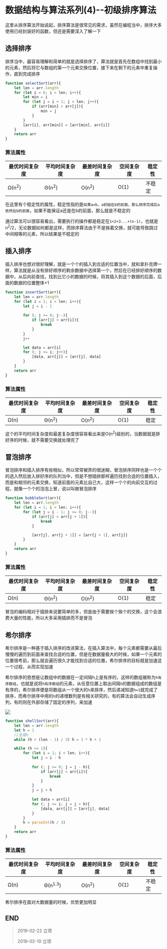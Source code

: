 # 数据结构与算法系列(4)--初级排序算法

这里从排序算法开始说起，排序算法是很常见的需求，虽然在编程当中，排序大多使用已经封装好的函数，但还是需要深入了解一下

## 选择排序

排序当中，最容易理解和简单的就是选择排序了，算法就是首先在数组中找到最小的元素，然后将它与数组的第一个元素交换位置，接下来在剩下的元素中重复操作，直到完成排序

``` javascript
function selectSort(arr){
    let len = arr.length
    for (let i = 0; i < len; i++){
        let min = i
        for (let j = i + 1; j < len; j++){
            if (arr[min] > arr[j]){
                min = j
            }
        }
        [arr[i], arr[min]] = [arr[min], arr[i]]
    }
    return arr
}
```

### 算法属性

|最优时间复杂度|平均时间复杂度|最差时间复杂度|空间复杂度|稳定性|
|---|---|---|---|---|
|Ω(n<sup>2</sup>)|Θ(n<sup>2</sup>)|O(n<sup>2</sup>)|O(1)|不稳定|

在这里有个稳定性的属性，稳定性指的是`如果a=b，a初始在b的前面，那么排序完成后a依然在b的前面`，如果不能保证a还是在b的前面，那么就是不稳定的

通过算法可以很容易看出，需要执行的操作都是稳定在`1+2+3...+(n-1)`，也就是n<sup>2</sup>/2，无论数据如何都是这样，而排序算法由于不是挨着交换，就可能导致跳过中间相等的元素，所以结果是不稳定的

## 插入排序

插入排序也想对很好理解，就是一个个的插入到合适的位置当中，就和拿扑克牌一样，算法就是从没有排好顺序的剩余数据中选择第一个，然后在已经排好顺序的数据中，从后向前查找，找到比它小的数据的时候，将其插入到这个数据的后面，后面的数据的位置整体+1

``` javascript
function insertSort(arr){
    let len = arr.length
    for (let i = 1; i < len; i++){
        let j = i - 1
        
        for (; j >= 0; j--){
            if (arr[j] < arr[i]){
                break
            }
        }
        j++

        let data = arr[i]
        for (; j <= i; j++){
            [data, arr[j]] = [arr[j], data]
        }
    }
    return arr
}
```

### 算法属性

|最优时间复杂度|平均时间复杂度|最差时间复杂度|空间复杂度|稳定性|
|---|---|---|---|---|
|Ω(n)|Θ(n<sup>2</sup>)|O(n<sup>2</sup>)|O(1)|稳定|

这个的平均时间复杂度和最差复杂度很容易看出来是O(n<sup>2</sup>)级别的，当数据就是排好序的时候，就不需要交换就处理完了

## 冒泡排序

冒泡排序和插入排序有些相似，所以常常被弄的很迷糊，冒泡排序同样也是一个个的选入然后放入排好序的队列当中，但是不想插排那样遍历找到合适的位置插入，而是和相邻的元素交换，知道前面的元素比自己大，这样一个个的向前交互的过程，就像一个个的泡泡上冒，说以叫做冒泡排序

``` javascript
function bubbleSort(arr){
    let len = arr.length
    for (let i = 1; i < len; i++){
        for (let j = i - 1; j >= 0; j--){
            if (arr[j] < arr[j + 1]){
                break
            }

            [arr[j], arr[j + 1]] = [arr[j + 1], arr[j]]
        }
    }
    return arr
}
```

### 算法属性

|最优时间复杂度|平均时间复杂度|最差时间复杂度|空间复杂度|稳定性|
|---|---|---|---|---|
|Ω(n)|Θ(n<sup>2</sup>)|O(n<sup>2</sup>)|O(1)|稳定|

冒泡的编码相对于插排来说要简单的多，但是由于需要挨个挨个的交换，这个会浪费大量的性能，所以大多采用插排而不是冒泡

## 希尔排序

希尔排序是一种基于插入排序的改进算法，在插入算法中，每个元素都需要从最后慢慢的遍历到前面来查找合适的位置，但是在数据量极大的时候，如果一个元素的位置很考前，那么就会遍历很久才能找到合适的位置，希尔排序的目标就是加速这一个过程，从而实现加速

希尔排序的思想是让数组中的数据在一定间隔h上是有序的，这样的数组被称为`h有序数组`，也就是说将`h有序数组`的元素，从任意位置上取出间隔`h`的数据组成的数组是有序的，希尔排序便是将数组从一个很大的`h`来排序，然后递减知道`h=1`就完成了排序，而希尔排序中用的`h`的递增数列是有相关研究的，有的算法会自动生成序列，有的则在外部存储了固定的序列，来加速

![](https://blog-cdn.chenxiyuan.fun/2019-2-22/86d6574a-4148-4c39-a618-22a9c8d5d279.png)

``` javascript
function shellSort(arr){
    let len = arr.length
    let h = 1
    //生成h
    while (h < (len - 1) / 3) h = 3 * h + 1

    while (h >= 1){
        for (let i = 1; i < len; i++){
            let j = i - h
            
            for (; j >= 0; j = j - h){
                if (arr[j] < arr[i]){
                    break
                }
            }
            j = j + h
    
            let data = arr[i]
            for (; j <= i; j = j + h){
                [data, arr[j]] = [arr[j], data]
            }
        }
        h = parseInt(h / 3)
    }
    return arr
}
```

### 算法属性

|最优时间复杂度|平均时间复杂度|最差时间复杂度|空间复杂度|稳定性|
|---|---|---|---|---|
|Ω(n)|Θ(n<sup>1.3</sup>)|O(n<sup>2</sup>)|O(1)|不稳定|

希尔排序在面对大数据量的时候，优势更加明显

## END

>   2019-02-22  立项
> 
>   2019-02-10  立项